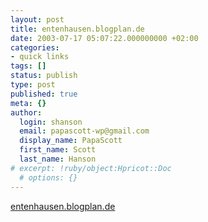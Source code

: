 ```yaml
---
layout: post
title: entenhausen.blogplan.de
date: 2003-07-17 05:07:22.000000000 +02:00
categories:
- quick links
tags: []
status: publish
type: post
published: true
meta: {}
author:
  login: shanson
  email: papascott-wp@gmail.com
  display_name: PapaScott
  first_name: Scott
  last_name: Hanson
# excerpt: !ruby/object:Hpricot::Doc
  # options: {}
---
```

<p><a title="Update: gibt's doch! :-)" href="http://entenhausen.blogplan.de/">entenhausen.blogplan.de</a></p>
